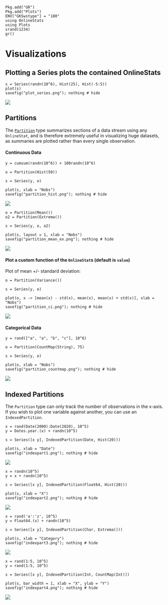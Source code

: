 ```@setup setup
Pkg.add("GR")
Pkg.add("Plots")
ENV["GKSwstype"] = "100"
using OnlineStats
using Plots
srand(1234)
gr()
```

# Visualizations

## Plotting a Series plots the contained OnlineStats

```@example setup
s = Series(randn(10^6), Hist(25), Hist(-5:5))
plot(s)
savefig("plot_series.png"); nothing # hide
```

![](plot_series.png)


## Partitions

The [`Partition`](@ref) type summarizes sections of a data stream using any `OnlineStat`, 
and is therefore extremely useful in visualizing huge datasets, as summaries are plotted
rather than every single observation.  

#### Continuous Data

```@example setup
y = cumsum(randn(10^6)) + 100randn(10^6)

o = Partition(Hist(50))

s = Series(y, o)

plot(s, xlab = "Nobs")
savefig("partition_hist.png"); nothing # hide
```
![](partition_hist.png)


```@example setup
o = Partition(Mean())
o2 = Partition(Extrema())

s = Series(y, o, o2)

plot(s, layout = 1, xlab = "Nobs")
savefig("partition_mean_ex.png"); nothing # hide
```
![](partition_mean_ex.png)


#### Plot a custom function of the `OnlineStat`s (default is `value`)

Plot of mean +/- standard deviation:

```@example setup
o = Partition(Variance())

s = Series(y, o)

plot(o, x -> [mean(x) - std(x), mean(x), mean(x) + std(x)], xlab = "Nobs")
savefig("partition_ci.png"); nothing # hide  
```
![](partition_ci.png)


#### Categorical Data

```@example setup
y = rand(["a", "a", "b", "c"], 10^6)

o = Partition(CountMap(String), 75)

s = Series(y, o)

plot(o, xlab = "Nobs")
savefig("partition_countmap.png"); nothing # hide
```
![](partition_countmap.png)


## Indexed Partitions

The `Partition` type can only track the number of observations in the x-axis.  If you wish
to plot one variable against another, you can use an `IndexedPartition`.  

```@example setup
x = rand(Date(2000):Date(2020), 10^5)
y = Dates.year.(x) + randn(10^5)

s = Series([x y], IndexedPartition(Date, Hist(20)))

plot(s, xlab = "Date")
savefig("indexpart1.png"); nothing # hide
```
![](indexpart1.png)


```@example setup
x = randn(10^5)
y = x + randn(10^5)

s = Series([x y], IndexedPartition(Float64, Hist(20)))

plot(s, xlab = "X")
savefig("indexpart2.png"); nothing # hide
```
![](indexpart2.png)

```@example setup
x = rand('a':'z', 10^5)
y = Float64.(x) + randn(10^5)

s = Series([x y], IndexedPartition(Char, Extrema()))

plot(s, xlab = "Category")
savefig("indexpart3.png"); nothing # hide
```
![](indexpart3.png)

```@example setup
x = rand(1:5, 10^5)
y = rand(1:5, 10^5)

s = Series([x y], IndexedPartition(Int, CountMap(Int)))

plot(s, bar_width = 1, xlab = "X", ylab = "Y")
savefig("indexpart4.png"); nothing # hide
```
![](indexpart4.png)
